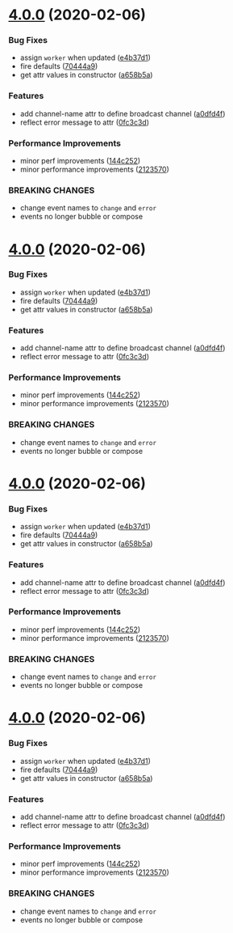 # [4.0.0](https://github.com/bennypowers/service-worker/compare/v3.1.0...v4.0.0) (2020-02-06)


### Bug Fixes

* assign `worker` when updated ([e4b37d1](https://github.com/bennypowers/service-worker/commit/e4b37d1322fa0d0a0335614fb31c627c3e4c9bc8))
* fire defaults ([70444a9](https://github.com/bennypowers/service-worker/commit/70444a98d5b8163b430266e48d37d5fbb972ed4b))
* get attr values in constructor ([a658b5a](https://github.com/bennypowers/service-worker/commit/a658b5a3a4d7062038b03b4d6a23dc96e1db57a8))


### Features

* add channel-name attr to define broadcast channel ([a0dfd4f](https://github.com/bennypowers/service-worker/commit/a0dfd4f0eb450f93121967d9ea8dcafbafb252e2))
* reflect error message to attr ([0fc3c3d](https://github.com/bennypowers/service-worker/commit/0fc3c3d8de304811109f48d36b13e34daf29031b))


### Performance Improvements

* minor perf improvements ([144c252](https://github.com/bennypowers/service-worker/commit/144c252e3fea9802157f545f5a5bd5c6f0f3c008))
* minor performance improvements ([2123570](https://github.com/bennypowers/service-worker/commit/2123570f93bbdbb4ab848f66dc2b202a532e0cc8))


### BREAKING CHANGES

* change event names to `change` and `error`
* events no longer bubble or compose

# [4.0.0](https://github.com/bennypowers/service-worker/compare/v3.1.0...v4.0.0) (2020-02-06)


### Bug Fixes

* assign `worker` when updated ([e4b37d1](https://github.com/bennypowers/service-worker/commit/e4b37d1322fa0d0a0335614fb31c627c3e4c9bc8))
* fire defaults ([70444a9](https://github.com/bennypowers/service-worker/commit/70444a98d5b8163b430266e48d37d5fbb972ed4b))
* get attr values in constructor ([a658b5a](https://github.com/bennypowers/service-worker/commit/a658b5a3a4d7062038b03b4d6a23dc96e1db57a8))


### Features

* add channel-name attr to define broadcast channel ([a0dfd4f](https://github.com/bennypowers/service-worker/commit/a0dfd4f0eb450f93121967d9ea8dcafbafb252e2))
* reflect error message to attr ([0fc3c3d](https://github.com/bennypowers/service-worker/commit/0fc3c3d8de304811109f48d36b13e34daf29031b))


### Performance Improvements

* minor perf improvements ([144c252](https://github.com/bennypowers/service-worker/commit/144c252e3fea9802157f545f5a5bd5c6f0f3c008))
* minor performance improvements ([2123570](https://github.com/bennypowers/service-worker/commit/2123570f93bbdbb4ab848f66dc2b202a532e0cc8))


### BREAKING CHANGES

* change event names to `change` and `error`
* events no longer bubble or compose

# [4.0.0](https://github.com/bennypowers/service-worker/compare/v3.1.0...v4.0.0) (2020-02-06)


### Bug Fixes

* assign `worker` when updated ([e4b37d1](https://github.com/bennypowers/service-worker/commit/e4b37d1322fa0d0a0335614fb31c627c3e4c9bc8))
* fire defaults ([70444a9](https://github.com/bennypowers/service-worker/commit/70444a98d5b8163b430266e48d37d5fbb972ed4b))
* get attr values in constructor ([a658b5a](https://github.com/bennypowers/service-worker/commit/a658b5a3a4d7062038b03b4d6a23dc96e1db57a8))


### Features

* add channel-name attr to define broadcast channel ([a0dfd4f](https://github.com/bennypowers/service-worker/commit/a0dfd4f0eb450f93121967d9ea8dcafbafb252e2))
* reflect error message to attr ([0fc3c3d](https://github.com/bennypowers/service-worker/commit/0fc3c3d8de304811109f48d36b13e34daf29031b))


### Performance Improvements

* minor perf improvements ([144c252](https://github.com/bennypowers/service-worker/commit/144c252e3fea9802157f545f5a5bd5c6f0f3c008))
* minor performance improvements ([2123570](https://github.com/bennypowers/service-worker/commit/2123570f93bbdbb4ab848f66dc2b202a532e0cc8))


### BREAKING CHANGES

* change event names to `change` and `error`
* events no longer bubble or compose

# [4.0.0](https://github.com/bennypowers/service-worker/compare/v3.1.0...v4.0.0) (2020-02-06)


### Bug Fixes

* assign `worker` when updated ([e4b37d1](https://github.com/bennypowers/service-worker/commit/e4b37d1322fa0d0a0335614fb31c627c3e4c9bc8))
* fire defaults ([70444a9](https://github.com/bennypowers/service-worker/commit/70444a98d5b8163b430266e48d37d5fbb972ed4b))
* get attr values in constructor ([a658b5a](https://github.com/bennypowers/service-worker/commit/a658b5a3a4d7062038b03b4d6a23dc96e1db57a8))


### Features

* add channel-name attr to define broadcast channel ([a0dfd4f](https://github.com/bennypowers/service-worker/commit/a0dfd4f0eb450f93121967d9ea8dcafbafb252e2))
* reflect error message to attr ([0fc3c3d](https://github.com/bennypowers/service-worker/commit/0fc3c3d8de304811109f48d36b13e34daf29031b))


### Performance Improvements

* minor perf improvements ([144c252](https://github.com/bennypowers/service-worker/commit/144c252e3fea9802157f545f5a5bd5c6f0f3c008))
* minor performance improvements ([2123570](https://github.com/bennypowers/service-worker/commit/2123570f93bbdbb4ab848f66dc2b202a532e0cc8))


### BREAKING CHANGES

* change event names to `change` and `error`
* events no longer bubble or compose
